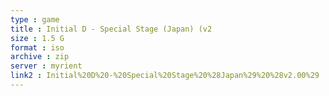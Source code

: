 ```yaml
---
type : game
title : Initial D - Special Stage (Japan) (v2
size : 1.5 G
format : iso
archive : zip
server : myrient
link2 : Initial%20D%20-%20Special%20Stage%20%28Japan%29%20%28v2.00%29
---
```

